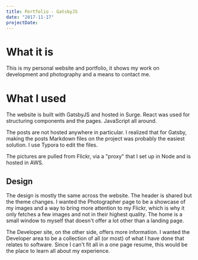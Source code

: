 ```yaml
---
title: Portfolio - GatsbyJS
date: "2017-11-17"
projectDate: 
---
```

# What it is
This is my personal website and portfolio, it shows my work on development and photography and a means to contact me. 

# What I used
The website is built with GatsbyJS and hosted in Surge. React was used for structuring components and the pages. JavaScript all around. 

The posts are not hosted anywhere in particular. I realized that for Gatsby, making the posts Markdown files on the project was probably the easiest solution. I use Typora to edit the files.

The pictures are pulled from Flickr, via a "proxy" that I set up in Node and is hosted in AWS. 

## Design 
The design is mostly the same across the website. The header is shared but the theme changes. I wanted the Photographer page to be a showcase of my images and a way to bring more attention to my Flickr, which is why it only fetches a few images and not in their highest quality. The home is a small window to myself that doesn't offer a lot other than a landing page. 

The Developer site, on the other side, offers more information. I wanted the Developer area to be a collection of all (or most) of what I have done that relates to software. Since I can't fit all in a one page resume, this would be the place to learn all about my experience.